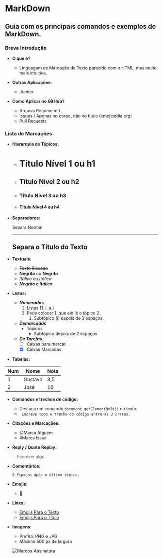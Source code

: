 # MarkDown
## Guia com os principais comandos e exemplos de MarkDown.
### Breve Introdução
* __O que é?__
  * Linguagem de Marcação de Texto parecido com o HTML, mas muito mais intuitiva.
* __Outras Aplicações:__
  * Jupiter

* __Como Aplicar no GitHub?__
  * Arquivo Readme.md
  * Issues / Apenas no corpo, não no título (emojipedia.org)
  * Pull Requests

### Lista de Marcações 
* __Hierarquia de Tópicos:__
  * # Título Nível 1 ou h1
  * ## Título Nível 2 ou h2
  * ### Título Nível 3 ou h3
  * #### Título Nível 4 ou h4
* __Separadores:__
    
    Separa Normal
    ***
    Separa o Título do Texto
    ---
* __Textuais:__
  * ~~Texto Riscado~~
  * **Negrito** ou __Negrito__
  * *Itálico* ou _Itálico_
  * __*Negrito e Itálico*__
* __Listas:__
  * __*Numeradas*__    
      1. Listas (1. i. a.)
      1. Pode colocar 1. que ele lê o tópico 2.
         1. Subtópico (i) depois de 3 espaços.
  * __*Demarcadas*__    
    - Tópicos 
      * Subtópico depois de 2 espaços
  * __*De Tarefas.*__  
    * [ ] Caixas para marcar.
    * [x] Caixas Marcadas. 
* __Tabelas:__

Num | Nome | Nota
--- | --- | ---
1 | Gustavo | 8,5
2 | José | 10

* __Comandos e trechos de código:__
  * Destaca um comando `document.getElementById()` no texto.
  * ``` Escreve todo o trecho do código entre as 3 crases.```
  
* __Citações e Marcações:__
  * @Marca Alguem
  * #Marca Issue
  
* __Reply / Quote Replay:__
> Escrever algo
* __Comentários:__

      6 Espaços Após o último tópico.
* __Emojis:__
  * :vulcan_salute:
* __Links:__
  * [Emojis Para o Texto](https://github.com/ikatyang/emoji-cheat-sheet)
  * [Emojis Para o Título](https://emojipedia.org/)
* __Imagens:__
  * Prefira: PNG e JPG
  * Máximo 500 px de largura

  ![Marcos-Assinatura](https://user-images.githubusercontent.com/64797599/83775325-2c158a80-a65d-11ea-9023-77fd589f8f9d.png)
